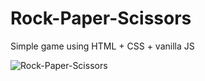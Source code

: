 # Rock-Paper-Scissors
Simple game using HTML + CSS + vanilla JS


![Rock-Paper-Scissors](https://github.com/user-attachments/assets/61c66811-71e9-4b62-a74c-a41f634823f4)
